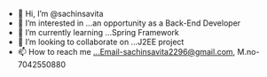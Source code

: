 - 👋 Hi, I’m @sachinsavita
- 👀 I’m interested in ...an opportunity as a Back-End Developer
- 🌱 I’m currently learning ...Spring Framework
- 💞️ I’m looking to collaborate on ...J2EE project
- 📫 How to reach me ...Email-sachinsavita2296@gmail.com, M.no- 7042550880

<!---
sachinsavita/sachinsavita is a ✨ special ✨ repository because its `README.md` (this file) appears on your GitHub profile.
You can click the Preview link to take a look at your changes.
--->
